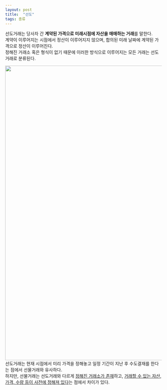 ```yaml
---
layout: post
title:  "선도"
tags: 종류
---
```


<p>
  선도거래는 당사자 간 <strong>계약된 가격으로 미래시점에 자산을 매매하는 거래</strong>를 말한다.<br>
  계약이 이루어지는 시점에서 정산이 이루어지지 않으며, 합의된 미래 날짜에 계약된 가격으로 정산이 이루어진다.<br>
  정해진 거래소 혹은 형식이 없기 때문에 이러한 방식으로 이루어지는 모든 거래는 선도거래로 분류된다.
</p>
<p>
  <img src="https://user-images.githubusercontent.com/79431837/143681240-e53dc7c4-bc45-4446-a57d-b5474fc0152d.jpg" width=950px;><br>
  선도거래는 현재 시점에서 미리 가격을 정해놓고 일정 기간이 지난 후 수도결재를 한다는 점에서 선물거래와 유사하다.<br>
  하지만, 선물거래는 선도거래와 다르게 <u>정해진 거래소가 존재</u>하고, <u>거래할 수 있는 자산, 가격, 수량 등이 사전에 정해져 있다</u>는 점에서 차이가 있다.
</p>
